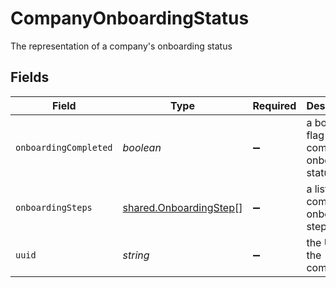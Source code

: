 # CompanyOnboardingStatus

The representation of a company's onboarding status


## Fields

| Field                                                                   | Type                                                                    | Required                                                                | Description                                                             |
| ----------------------------------------------------------------------- | ----------------------------------------------------------------------- | ----------------------------------------------------------------------- | ----------------------------------------------------------------------- |
| `onboardingCompleted`                                                   | *boolean*                                                               | :heavy_minus_sign:                                                      | a boolean flag for the company's onboarding status                      |
| `onboardingSteps`                                                       | [shared.OnboardingStep](../../../sdk/models/shared/onboardingstep.md)[] | :heavy_minus_sign:                                                      | a list of company onboarding steps                                      |
| `uuid`                                                                  | *string*                                                                | :heavy_minus_sign:                                                      | the UUID of the company                                                 |